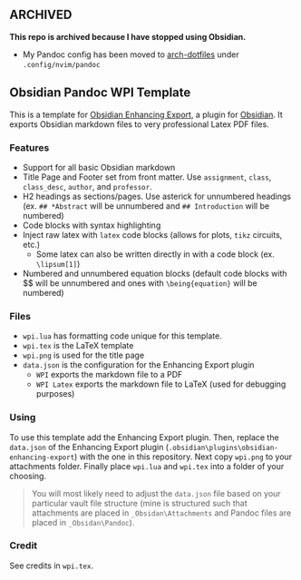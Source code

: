 ## ARCHIVED
**This repo is archived because I have stopped using Obsidian.**
 - My Pandoc config has been moved to [arch-dotfiles](https://github.com/LiamSnow/arch-dotfiles/) under `.config/nvim/pandoc`

## Obsidian Pandoc WPI Template
This is a template for [Obsidian Enhancing Export](https://github.com/mokeyish/obsidian-enhancing-export/tree/main), a plugin for [Obsidian](https://obsidian.md/). It exports Obsidian markdown files to very professional Latex PDF files.

### Features
 - Support for all basic Obsidian markdown
 - Title Page and Footer set from front matter. Use `assignment`, `class`, `class_desc`, `author`, and `professor`.
 - H2 headings as sections/pages. Use asterick for unnumbered headings (ex. `## *Abstract` will be unnumbered and `## Introduction` will be numbered)
 - Code blocks with syntax highlighting
 - Inject raw latex with `latex` code blocks (allows for plots, `tikz` circuits, etc.)
	 - Some latex can also be written directly in with a code block (ex. `\lipsum[1]`)
 - Numbered and unnumbered equation blocks (default code blocks with \$\$ will be unnumbered and ones with `\being{equation}` will be numbered)
 
### Files
 - `wpi.lua` has formatting code unique for this template.
 - `wpi.tex` is the LaTeX template
 - `wpi.png` is used for the title page
 - `data.json` is the configuration for the Enhancing Export plugin
	 - `WPI` exports the markdown file to a PDF
	 - `WPI Latex` exports the markdown file to LaTeX (used for debugging purposes)

### Using
To use this template add the Enhancing Export plugin. Then, replace the `data.json` of the Enhancing Export plugin (`.obsidian\plugins\obsidian-enhancing-export`) with the one in this repository. Next copy `wpi.png` to your attachments folder. Finally place `wpi.lua` and `wpi.tex` into a folder of your choosing.
> You will most likely need to adjust the `data.json` file based on your particular vault file structure (mine is structured such that attachments are placed in `_Obsidan\Attachments` and Pandoc files are placed in `_Obsidan\Pandoc`).

### Credit
See credits in `wpi.tex`.
